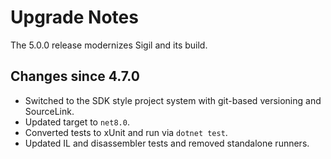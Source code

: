 # Upgrade Notes

The 5.0.0 release modernizes Sigil and its build.

## Changes since 4.7.0
- Switched to the SDK style project system with git-based versioning and SourceLink.
- Updated target to `net8.0`.
- Converted tests to xUnit and run via `dotnet test`.
- Updated IL and disassembler tests and removed standalone runners.
